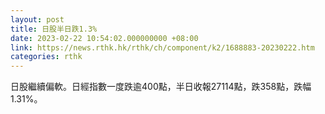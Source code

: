 ```yaml
---
layout: post
title: 日股半日跌1.3%
date: 2023-02-22 10:54:02.000000000 +08:00
link: https://news.rthk.hk/rthk/ch/component/k2/1688883-20230222.htm
categories: rthk
---
```


日股繼續偏軟。日經指數一度跌逾400點，半日收報27114點，跌358點，跌幅1.31%。
